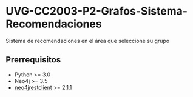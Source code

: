 # UVG-CC2003-P2-Grafos-Sistema-Recomendaciones
 Sistema de recomendaciones en el área que seleccione su grupo

## Prerrequisitos

- Python >= 3.0
- Neo4j >= 3.5
- [neo4jrestclient](https://pypi.org/project/neo4jrestclient/) >= 2.1.1

